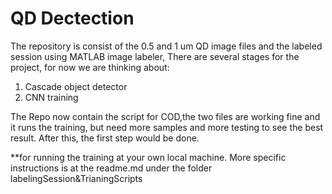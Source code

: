 # QD Dectection
The repository is consist of the 0.5 and 1 um QD image files and the labeled session using MATLAB image labeler, 
There are several stages for the project, for now we are thinking about:
1. Cascade object detector
2. CNN training

The Repo now contain the script for COD,the two files are working fine and it runs the training, but need more samples and more testing to see the best result. After this, the first step would be done. 

**for running the training at your own local machine. More specific instructions is at the readme.md under the folder labelingSession&TrianingScripts
